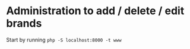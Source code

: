 Administration to add / delete / edit brands
=================

Start by running `php -S localhost:8000 -t www` 

